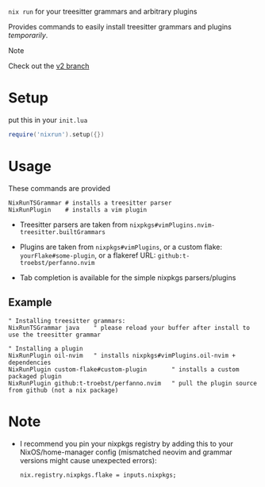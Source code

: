 `nix run` for your treesitter grammars and arbitrary plugins

Provides commands to easily install treesitter grammars and plugins _temporarily_.

> [!NOTE]
> 
> Check out the [v2 branch](https://github.com/horriblename/nixrun-nvim/tree/v2)

# Setup

put this in your `init.lua`

```lua
require('nixrun').setup({})
```

# Usage

These commands are provided

```vim
NixRunTSGrammar # installs a treesitter parser
NixRunPlugin    # installs a vim plugin
```

- Treesitter parsers are taken from `nixpkgs#vimPlugins.nvim-treesitter.builtGrammars`
- Plugins are taken from `nixpkgs#vimPlugins`,
  or a custom flake: `yourFlake#some-plugin`,
  or a flakeref URL: `github:t-troebst/perfanno.nvim`

- Tab completion is available for the simple nixpkgs parsers/plugins

## Example

```vim
" Installing treesitter grammars:
NixRunTSGrammar java    " please reload your buffer after install to use the treesitter grammar

" Installing a plugin
NixRunPlugin oil-nvim   " installs nixpkgs#vimPlugins.oil-nvim + dependencies
NixRunPlugin custom-flake#custom-plugin       " installs a custom packaged plugin
NixRunPlugin github:t-troebst/perfanno.nvim   " pull the plugin source from github (not a nix package)
```

# Note

- I recommend you pin your nixpkgs registry by adding this to your NixOS/home-manager config
  (mismatched neovim and grammar versions might cause unexpected errors):
  ```nix
  nix.registry.nixpkgs.flake = inputs.nixpkgs;
  ```
